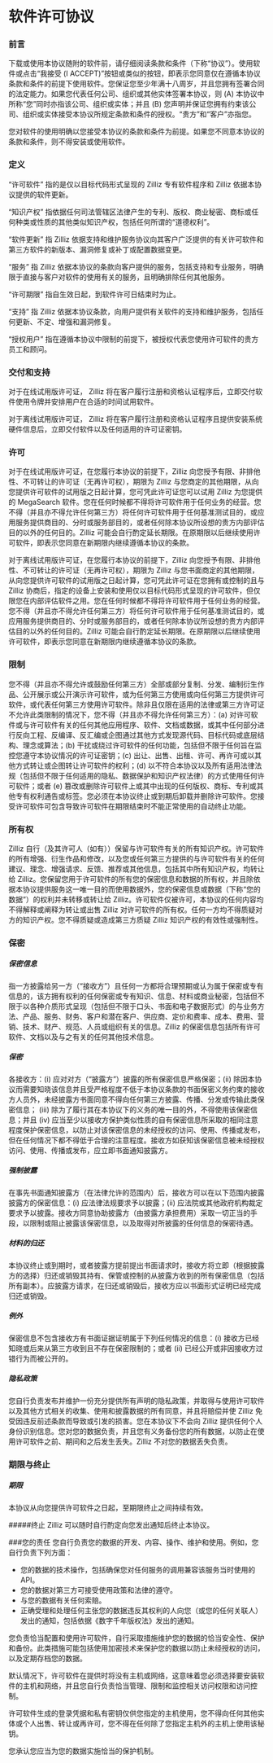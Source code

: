 # 软件许可协议
### 前言
下载或使用本协议随附的软件前，请仔细阅读条款和条件（下称“协议”）。使用软件或点击“我接受 (I ACCEPT)”按钮或类似的按钮，即表示您同意仅在遵循本协议条款和条件的前提下使用软件。您保证您至少年满十八周岁，并且您拥有签署合同的法定能力。如果您代表任何公司、组织或其他实体签署本协议，则 (A) 本协议中所称“您”同时亦指该公司、组织或实体；并且 (B) 您声明并保证您拥有约束该公司、组织或实体接受本协议所规定条款和条件的授权。“贵方”和“客户”亦指您。

您对软件的使用明确以您接受本协议的条款和条件为前提。如果您不同意本协议的条款和条件，则不得安装或使用软件。

### 定义
“许可软件” 指的是仅以目标代码形式呈现的 Zilliz 专有软件程序和 Zilliz 依据本协议提供的软件更新。

“知识产权” 指依据任何司法管辖区法律产生的专利、版权、商业秘密、商标或任何种类或性质的其他类似知识产权，包括任何所谓的“道德权利”。

“软件更新” 指 Zilliz 依据支持和维护服务协议向其客户广泛提供的有关许可软件和第三方软件的新版本、漏洞修复或补丁或配置数据变更。

“服务”    指 Zilliz 依据本协议的条款向客户提供的服务，包括支持和专业服务，明确限于直接与客户对软件的使用有关的服务，且明确排除任何其他服务。

“许可期限” 指自生效日起，到软件许可日结束时为止。

“支持”    指 Zilliz 依据本协议条款，向用户提供有关软件的支持和维护服务，包括任何更新、不定、增强和漏洞修复。

“授权用户” 指在遵循本协议中限制的前提下，被授权代表您使用许可软件的贵方员工和顾问。

### 交付和支持
对于在线试用版许可证， Zilliz 将在客户履行注册和资格认证程序后，立即交付软件使用令牌并安排用户在合适的时间试用软件。

对于离线试用版许可证， Zilliz 将在客户履行注册和资格认证程序且提供安装系统硬件信息后，立即交付软件以及任何适用的许可证密钥。

### 许可
对于在线试用版许可证，在您履行本协议的前提下，Zilliz 向您授予有限、非排他性、不可转让的许可证（无再许可权），期限为 Zilliz 与您商定的其他期限，从向您提供许可软件的试用版之日起计算，您可凭此许可证您可以试用 Zilliz 为您提供的 MegaSearch 软件。您在任何时候都不得将许可软件用于任何业务的经营。您不得（并且亦不得允许任何第三方）将任何许可软件用于任何基准测试目的，或应用服务提供商目的、分时或服务部目的，或者任何除本协议所设想的贵方内部评估目的以外的任何目的。Zilliz 可能会自行酌定延长期限。在原期限以后继续使用许可软件，即表示您同意在新期限内继续遵循本协议的条款。

对于离线试用版许可证，在您履行本协议的前提下，Zilliz 向您授予有限、非排他性、不可转让的许可证（无再许可权），期限为 Zilliz 与您书面商定的其他期限，从向您提供许可软件的试用版之日起计算，您可凭此许可证在您拥有或控制的且与 Zilliz 协商后，指定的设备上安装和使用仅以目标代码形式呈现的许可软件，但仅限您在内部评估软件之用。您在任何时候都不得将许可软件用于任何业务的经营。您不得（并且亦不得允许任何第三方）将任何许可软件用于任何基准测试目的，或应用服务提供商目的、分时或服务部目的，或者任何除本协议所设想的贵方内部评估目的以外的任何目的。Zilliz 可能会自行酌定延长期限。在原期限以后继续使用许可软件，即表示您同意在新期限内继续遵循本协议的条款。

### 限制
您不得（并且亦不得允许或鼓励任何第三方）全部或部分复制、分发、编制衍生作品、公开展示或公开演示许可软件，或为任何第三方使用或向任何第三方提供许可软件，或代表任何第三方使用许可软件。除非且仅限在适用的法律或第三方许可证不允许此类限制的情况下，您不得（并且亦不得允许任何第三方）：(a) 对许可软件或与许可软件有关的任何其他应用程序、软件、文档或数据，或其中任何部分进行反向工程、反编译、反汇编或企图通过其他方式发现源代码、目标代码或底层结构、理念或算法；(b) 干扰或绕过许可软件的任何功能，包括但不限于任何旨在监控您遵守本协议情况的许可证密钥；(c) 出让、出售、出租、许可、再许可或以其他方式转让或企图转让许可软件的权利；(d) 以不符合本协议以及所有适用法律法规（包括但不限于任何适用的隐私、数据保护和知识产权法律）的方式使用任何许可软件；或者 (e) 篡改或删除许可软件上或其中出现的任何版权、商标、专利或其他专有权利通告或标签。您必须在本协议终止或到期后卸载并删除许可软件。您接受许可软件可包含导致许可软件在期限结束时不能正常使用的自动终止功能。

### 所有权
Zilliz 自行（及其许可人（如有））保留与许可软件有关的所有知识产权。许可软件的所有增强、衍生作品和修改，以及您或任何第三方提供的与许可软件有关的任何建议、理念、增强请求、反馈、推荐或其他信息，包括其中所有知识产权，均转让给 Zilliz。您保留您用于许可软件的所有您的保密信息和数据的所有权，并且除依据本协议提供服务这一唯一目的而使用数据外，您的保密信息或数据（下称“您的数据”）的权利并未转移或转让给 Zilliz。许可软件仅被许可，本协议的任何内容均不得解释或阐释为转让或出售 Zilliz 对许可软件的所有权。任何一方均不得质疑对方的知识产权。您不得质疑或造成第三方质疑 Zilliz 知识产权的有效性或强制性。

### 保密

##### 保密信息
指一方披露给另一方（“接收方”）且任何一方都将合理预期或认为属于保密或专有信息的，该方拥有权利的任何保密或专有知识、信息、材料或商业秘密，包括但不限于以各种介质形式呈现（包括但不限于口头、书面和电子数据形式）的与业务方法、产品、服务、财务、客户和潜在客户、供应商、定价和费率、成本、费用、营销、技术、财产、规范、人员或组织有关的信息。Zilliz 的保密信息包括所有许可软件、文档以及与之有关的任何其他技术信息。

##### 保密
各接收方：(i) 应对对方（“披露方”）披露的所有保密信息严格保密；(ii) 除因本协议而需要知晓该信息并且受严格程度不低于本协议条款的书面保密义务约束的接收方人员外，未经披露方书面同意不得向任何第三方披露、传播、分发或传输此类保密信息； (iii) 除为了履行其在本协议下的义务的唯一目的外，不得使用该保密信息；并且 (iv) 应当至少以接收方保护类似性质的自有保密信息所采取的相同注意程度保护保密信息，以防止对该保密信息的未经授权的访问、使用、传播或发布，但在任何情况下都不得低于合理的注意程度。接收方如获知该保密信息被未经授权访问、使用、传播或发布，应立即书面通知披露方。

##### 强制披露
在事先书面通知披露方（在法律允许的范围内）后，接收方可以在以下范围内披露披露方的保密信息：(i) 应法律法规要求予以披露；(ii) 应法院或其他政府机构裁定要求予以披露。接收方同意协助披露方（由披露方承担费用）采取一切正当的手段，以限制或阻止披露该保密信息，以及取得对所披露的任何信息的保密待遇。

##### 材料的归还
本协议终止或到期时，或者披露方提前提出书面请求时，接收方将立即（根据披露方的选择）归还或销毁其持有、保管或控制的从披露方收到的所有保密信息（包括所有副本）。应披露方请求，在归还或销毁后，接收方应以书面形式证明已经完成归还或销毁。

##### 例外
保密信息不包含接收方有书面证据证明属于下列任何情况的信息：(i) 接收方已经知晓或后来从第三方收到且不存在保密限制的；或者 (ii) 已经公开或非因接收方过错行为而被公开的。

##### 隐私政策
您自行负责发布并维护一份充分提供所有声明的隐私政策，并取得与使用许可软件以及其他方式相关的收集、使用和披露数据的所有同意，并且将赔偿并使 Zilliz 免受因违反前述条款而导致或引发的损害。您在本协议下不会向 Zilliz 提供任何个人身份识别信息。您对您的数据负责，并且您有义务备份您的所有数据，以防止在使用许可软件之前、期间和之后发生丢失。Zilliz 不对您的数据丢失负责。

### 期限与终止

##### 期限
本协议从向您提供许可软件之日起，至期限终止之间持续有效。

#####终止
Zilliz 可以随时自行酌定向您发出通知后终止本协议。

###您的责任
您自行负责您的数据的开发、内容、操作、维护和使用。例如，您自行负责下列方面：

- 您的数据的技术操作，包括确保您对任何服务的调用兼容该服务当时使用的 API。
- 您的数据对第三方可接受使用政策和法律的遵守。
- 与您的数据有关任何索赔。
- 正确受理和处理任何主张您的数据违反其权利的人向您（或您的任何关联人）发出的通知，包括依据《数字千年版权法》发出的通知。

您负责恰当配置和使用许可软件，自行采取措施维护您的数据的恰当安全性、保护和备份。此类措施可能包括使用加密技术来保护您的数据以防止未经授权的访问，以及定期存档您的数据。

默认情况下，许可软件在提供时将没有主机或网络，这意味着您必须选择要安装软件的主机和网络，并且您自行负责恰当管理、限制和监控相关访问权限和访问控制。

许可软件生成的登录凭据和私有密钥仅供您指定的主机使用，您不得向任何其他实体或个人出售、转让或再许可，您不得在任何除了您指定主机外的主机上使用该秘钥。

您承认您应当为您的数据实施恰当的保护机制。